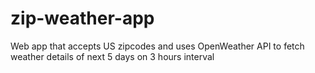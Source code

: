 # zip-weather-app
Web app that accepts US zipcodes and uses OpenWeather API to fetch weather details of next 5 days on 3 hours interval
